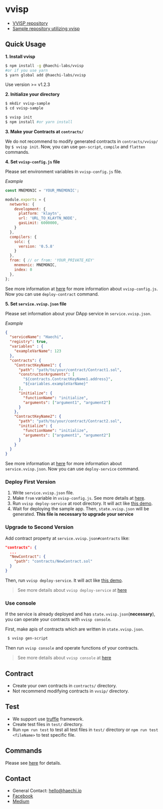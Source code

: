 # vvisp

 - [VVISP repository](https://github.com/HAECHI-LABS/vvisp)
 - [Sample repository utilizing vvisp](https://github.com/HAECHI-LABS/vvisp-sample)

## Quick Usage

**1. Install vvisp**
```bash
$ npm install -g @haechi-labs/vvisp
#or if you use yarn
$ yarn global add @haechi-labs/vvisp
```
Use version >= v1.2.3

**2. Initialize your directory**
```bash
$ mkdir vvisp-sample
$ cd vvisp-sample

$ vvisp init
$ npm install #or yarn install
```
**3. Make your Contracts at `contracts/`**

We do not recommend to modify generated contracts in `contracts/vvisp/` by `$ vvisp init`.
Now, you can use `gen-script`, `compile` and `flatten` commands.

**4. Set `vvisp-config.js` file**

Please set environment variables in `vvisp-config.js` file.

_Example_
```javascript
const MNEMONIC = 'YOUR_MNEMONIC';

module.exports = {
  networks: {
    development: {
      platform: 'klaytn',
      url: 'URL_TO_KLAYTN_NODE',
      gasLimit: 6000000,
    }
  },
  compilers: {
    solc: {
      version: '0.5.8'
    }
  },
  from: { // or from: 'YOUR_PRIVATE_KEY'
    mnemonic: MNEMONIC,
    index: 0
  },
};
```

See more information at [here](https://github.com/HAECHI-LABS/vvisp/blob/dev/CONFIGURATION.md#config) for more information about `vvisp-config.js`.
Now you can use `deploy-contract` command.

**5. Set `service.vvisp.json` file**

Please set information about your DApp service in `service.vvisp.json`.

_Example_
```json
{
  "serviceName": "Haechi",
  "registry": true,
  "variables" : {
    "exampleVarName": 123
  },
  "contracts": {
    "ContractKeyName1": {
      "path": "path/to/your/contract/Contract1.sol",
      "constructorArguments": [
        "${contracts.ContractKeyName1.address}",
        "${variables.exampleVarName}"
      ],
      "initialize": {
        "functionName": "initialize",
        "arguments": ["argument1", "argument2"]
      }
    },
    "ContractKeyName2": {
      "path": "path/to/your/contract/Contract2.sol",
      "initialize": {
        "functionName": "initialize",
        "arguments": ["argument1", "argument2"]
      }
    }
  }
}

```
See more information at [here](https://github.com/HAECHI-LABS/vvisp/blob/dev/CONFIGURATION.md#service) for more information about `service.vvisp.json`.
Now you can use `deploy-service` command.

### Deploy First Version

1. Write `service.vvisp.json` file.
1. Make `from` variable in `vvisp-config.js`.
See more details at [here](https://github.com/HAECHI-LABS/vvisp/blob/dev/CONFIGURATION.md#vvisp-configjs).
1. Run `vvisp deploy-service` at root directory.
It will act like [this demo](https://youtu.be/tEpBaaZDGpw).
1. Wait for deploying the sample app.
Then, `state.vvisp.json` will be generated.
**This file is necessary to upgrade your service**

### Upgrade to Second Version
Add contract property at `service.vvisp.json#contracts` like:
```json
"contracts": {
  ...
  "NewContract": {
    "path": "contracts/NewContract.sol"
  }
}
```

Then, run `vvisp deploy-service`.
It will act like [this demo](https://youtu.be/f4WaBhsk_IQ).

> See more details about `vvisp deploy-service` at [here](https://github.com/HAECHI-LABS/vvisp/blob/dev/packages/vvisp/commands/README.md#deploy-service)

### Use console
If the service is already deployed and has `state.vvisp.json`(**necessary**), you can operate your contracts with `vvisp console`.

First, make apis of contracts which are written in `state.vvisp.json`.
```bash
 $ vvisp gen-script
```

Then run `vvisp console` and operate functions of your contracts.

> See more details about `vvisp console` at [here](https://github.com/HAECHI-LABS/vvisp/blob/dev/packages/vvisp/commands/README.md#console)

## Contract

- Create your own contracts in `contracts/` directory.
- Not recommend modifying contracts in `vvsip/` directory.

## Test

- We support use [truffle](https://truffleframework.com/truffle) framework.
- Create test files in `test/` directory.
- Run `npm run test` to test all test files in `test/` directory or `npm run test <fileName>` to test specific file.

## Commands

Please see [here](https://github.com/HAECHI-LABS/vvisp/blob/dev/packages/vvisp/commands/README.md) for details.

## Contact 

- General Contact: hello@haechi.io
- [Facebook](https://www.facebook.com/HAECHILABS/)
- [Medium](https://medium.com/haechi-labs)
